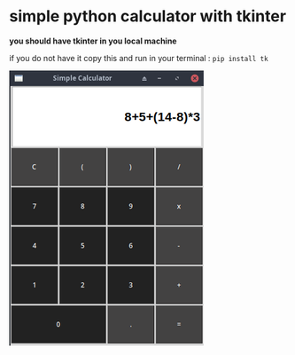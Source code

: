 # simple python calculator with tkinter

**you should have tkinter in you local machine**

if you do not have it copy this and run in your terminal :
`pip install tk`

![simple calculator](./images/calc.png)

